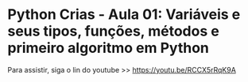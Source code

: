 # Python Crias - Aula 01: Variáveis e seus tipos, funções, métodos e primeiro algoritmo em Python

Para assistir, siga o lin do youtube >> https://youtu.be/RCCX5rRqK9A